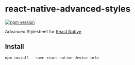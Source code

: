 # react-native-advanced-styles

[![npm version](https://badge.fury.io/js/react-native-advanced-styles.svg)](http://badge.fury.io/js/react-native-advanced-styles)

Advanced Stylesheet for [React Native](https://github.com/facebook/react-native)

## Install

```shell
npm install --save react-native-device-info
```
